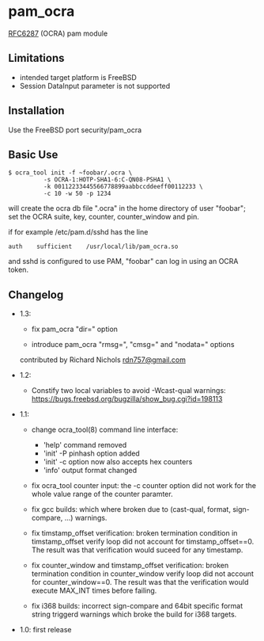 pam_ocra
=======

[RFC6287](http://tools.ietf.org/html/rfc6287) (OCRA) pam module

Limitations
-----------

  - intended target platform is FreeBSD
  - Session DataInput parameter is not supported

Installation
----------------

Use the FreeBSD port security/pam_ocra

Basic Use
--------------

    $ ocra_tool init -f ~foobar/.ocra \
              -s OCRA-1:HOTP-SHA1-6:C-QN08-PSHA1 \
              -k 00112233445566778899aabbccddeeff00112233 \
              -c 10 -w 50 -p 1234

will create the ocra db file ".ocra" in the home directory of user "foobar";
set the OCRA suite, key, counter, counter_window and pin.

if for example /etc/pam.d/sshd has the line

    auth    sufficient    /usr/local/lib/pam_ocra.so

and sshd is configured to use PAM, "foobar" can log in using an OCRA token.

Changelog
---------

- 1.3:

  * fix pam_ocra "dir=" option

  * introduce pam_ocra "rmsg=", "cmsg=" and "nodata=" options

  contributed by Richard Nichols <rdn757@gmail.com>

- 1.2:

  * Constify two local variables to avoid -Wcast-qual warnings:
    https://bugs.freebsd.org/bugzilla/show_bug.cgi?id=198113

- 1.1:

  * change ocra_tool(8) command line interface:
    - 'help' command removed
    - 'init' -P pinhash option added
    - 'init' -c option now also accepts hex counters
    - 'info' output format changed

  * fix ocra_tool counter input:
    the -c counter option did not work for the whole value range of the counter
    paramter.

  * fix gcc builds:
    which where broken due to (cast-qual, format, sign-compare, ...) warnings.

  * fix timstamp_offset verification:
    broken termination condition in timstamp_offset verify loop did not
    account for timstamp_offset==0. The result was that verification would
    suceed for any timestamp.

  * fix counter_window and timstamp_offset verification:
    broken termination condition in counter_window verify loop did not
    account for counter_window==0. The result was that the verification
    would execute MAX_INT times before failing.

  * fix i368 builds:
    incorrect sign-compare and 64bit specific format string triggerd warnings
    which broke the build for i368 targets.

- 1.0: first release
